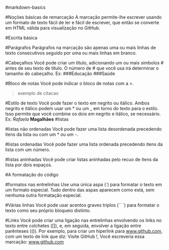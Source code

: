 
#markdown-basics

#Noções básicas de remarcação
A marcação permite-lhe escrever usando um formato de texto fácil de ler e fácil de escrever, que então se converte em HTML válida para visualização no GitHub.

#Escrita básica

#Parágrafos
Parágrafos na marcação são apenas uma ou mais linhas de texto consecutivos seguido por uma ou mais linhas em branco.

#Cabeçalhos
Você pode criar um título, adicionando um ou mais símbolos # antes de seu texto de título. O número de # que você usa irá determinar o tamanho do cabeçalho.
Ex: 
###Educação
###Saúde

#Bloco de notas
Você pode indicar o bloco de notas com a >.
>exemplo de citacao

#Estilo de texto 
Você pode fazer o texto em negrito ou itálico.
Ambos negrito e itálico podem usar um * ou um _ em torno do texto para o estilo. Isso permite que você combine os dois em negrito e itálico, se necessário.
Ex: *Rafaela* **Magalhães**
#listas

#listas não ordenadas
Você pode fazer uma lista desordenada precedendo itens da lista ou com um * ou um -.

#listas ordenadas
Você pode fazer uma lista ordenada precedendo itens da lista com um número.

#listas aninhadas
Você pode criar listas aninhadas pelo recuo de itens da lista por dois espaços.

#A formatação do código

#formatos nas entrelinhas
Use uma única aspa (`) para formatar o texto em um formato especial. Tudo dentro das aspas aparecem como está, sem nenhuma outra formatação especial.

#Várias linhas
Você pode usar acentos graves triplos (`` `) para formatar o texto como seu próprio bloqueio distinto.

#Links
Você pode criar uma ligação nas entrelinhas envolvendo os links no  texto entre colchetes ([]), e, em seguida, envolver a ligação entre parênteses (()).
Por exemplo, para criar um hiperlink para www.github.com, com um texto de link que diz: Visite GitHub !, Você escreveria essa marcação: www.github.com
